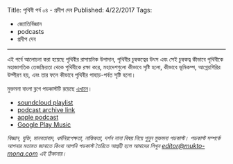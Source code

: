Title: পৃথিবী পর্ব ০৪ - প্রদীপ দেব
Published: 4/22/2017
Tags:
  - জ্যোতির্বিজ্ঞান
  - podcasts
  - প্রদীপ দেব
---
এই পর্বে আলোচনা করা হয়েছে পৃথিবীর রাসায়নিক উপাদান, পৃথিবীর চুম্বকত্বের উৎস এবং সেই চুম্বকত্ব কীভাবে পৃথিবীকে মহাজাগতিক তেজস্ক্রিয়তা থেকে পৃথিবীকে রক্ষা করে, মহাদেশগুলো কীভাবে সৃষ্টি হলো, কীভাবে ভূমিকম্প, আগ্নেয়গিরির উদ্গীরণ হয়, এবং তার ফলে কীভাবে পৃথিবীর পাহাড়-পর্বত সৃষ্টি হলো।

মুক্তমনা বাংলা ব্লগে পডকাস্টটি রয়েছে [এখানে](https://drive.google.com/file/d/1XOyuABy5c8eEKhsazRS2ajP9V-xc9Sq-)।

- [soundcloud playlist](https://soundcloud.com/mukto-mona)
- [podcast archive link](http://web.archive.org/web/20191023151006/http://podcast.mukto-mona.com)
- [apple podcast](https://podcasts.apple.com/us/podcast/id1212085883)
- [Google Play Music](https://play.google.com/music/listen#/ps/Izc4javhi5igs66olhdfex42cxa)

_বিজ্ঞান, যুক্তি, মানবতাবাদ, ধর্মনিরপেক্ষতা, নাস্তিকতা, দর্শন নানা বিষয় নিয়ে শুনুন মুক্তমনা পডকাস্ট। পডকাস্ট সম্পর্কে আপনার মতামত জানাতে কিংবা আপনি পডকাস্ট তৈরিতে আগ্রহী হলে আমাদের লিখুন editor@mukto-mona.com এই ঠিকানায়।_
